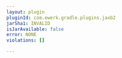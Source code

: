 ```yaml
---
layout: plugin
pluginId: com.ewerk.gradle.plugins.jaxb2
jarSha1: INVALID
isJarAvailable: false
error: NONE
violations: []

---
```


